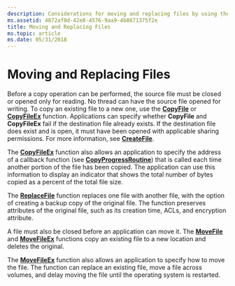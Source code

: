 ```yaml
---
description: Considerations for moving and replacing files by using the CopyFileEx, CreateFile, Replacefile, and MoveFileEx functions.
ms.assetid: 4872af0d-42e8-4576-9aa9-4b8671375f2e
title: Moving and Replacing Files
ms.topic: article
ms.date: 05/31/2018
---
```


# Moving and Replacing Files

Before a copy operation can be performed, the source file must be closed or opened only for reading. No thread can have the source file opened for writing. To copy an existing file to a new one, use the [**CopyFile**](/windows/desktop/api/WinBase/nf-winbase-copyfile) or [**CopyFileEx**](/windows/desktop/api/WinBase/nf-winbase-copyfileexa) function. Applications can specify whether **CopyFile** and **CopyFileEx** fail if the destination file already exists. If the destination file does exist and is open, it must have been opened with applicable sharing permissions. For more information, see [**CreateFile**](/windows/desktop/api/FileAPI/nf-fileapi-createfilea).

The [**CopyFileEx**](/windows/desktop/api/WinBase/nf-winbase-copyfileexa) function also allows an application to specify the address of a callback function (see [**CopyProgressRoutine**](/windows/desktop/api/WinBase/nc-winbase-lpprogress_routine)) that is called each time another portion of the file has been copied. The application can use this information to display an indicator that shows the total number of bytes copied as a percent of the total file size.

The [**ReplaceFile**](/windows/desktop/api/WinBase/nf-winbase-replacefilea) function replaces one file with another file, with the option of creating a backup copy of the original file. The function preserves attributes of the original file, such as its creation time, ACLs, and encryption attribute.

A file must also be closed before an application can move it. The [**MoveFile**](/windows/desktop/api/WinBase/nf-winbase-movefile) and [**MoveFileEx**](/windows/desktop/api/WinBase/nf-winbase-movefileexa) functions copy an existing file to a new location and deletes the original.

The [**MoveFileEx**](/windows/desktop/api/WinBase/nf-winbase-movefileexa) function also allows an application to specify how to move the file. The function can replace an existing file, move a file across volumes, and delay moving the file until the operating system is restarted.

 

 



